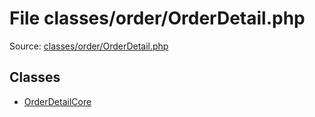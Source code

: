 File classes/order/OrderDetail.php
=========

Source: [classes/order/OrderDetail.php](https://github.com/PrestaShop/PrestaShop/blob/1.5.6.0/classes/order/OrderDetail.php)


Classes
-------

* [OrderDetailCore](class.OrderDetailCore.md)

